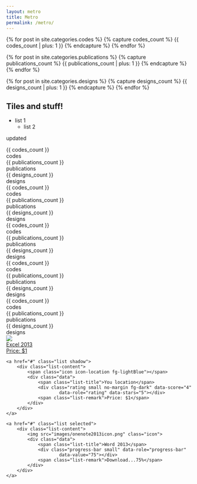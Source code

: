 ```yaml
---
layout: metro
title: Metro
permalink: /metro/
---
```


{% for post in site.categories.codes %}
   {% capture codes_count %} {{ codes_count | plus: 1 }} {% endcapture %}
{% endfor %}

{% for post in site.categories.publications %}
   {% capture publications_count %} {{ publications_count | plus: 1 }} {% endcapture %}
{% endfor %}

{% for post in site.categories.designs %}
   {% capture designs_count %} {{ designs_count | plus: 1 }} {% endcapture %}
{% endfor %}

## Tiles and stuff!

- list 1
	- list 2
	
updated

<div class="row">

<div class="tile bg-black">
    <div class="brand">
        <div class="badge bg-red">{{ codes_count }}</div>
		<div class="tile-status">
        	<span class="name">codes</span>
    	</div>
    </div>
</div>

<div class="tile bg-black">
    <div class="brand">
        <div class="badge bg-red">{{ publications_count }}</div>
		<div class="tile-status">
        	<span class="name">publications</span>
    	</div>
    </div>
</div>

<div class="tile bg-black">
    <div class="brand">
        <div class="badge bg-red">{{ designs_count }}</div>
		<div class="tile-status">
        	<span class="name">designs</span>
    	</div>
    </div>
</div>

<!-- STOP HERE -->

<div class="tile bg-black">
    <div class="brand">
        <div class="badge bg-red">{{ codes_count }}</div>
		<div class="tile-status">
        	<span class="name">codes</span>
    	</div>
    </div>
</div>

<div class="tile bg-black">
    <div class="brand">
        <div class="badge bg-red">{{ publications_count }}</div>
		<div class="tile-status">
        	<span class="name">publications</span>
    	</div>
    </div>
</div>

<div class="tile bg-black">
    <div class="brand">
        <div class="badge bg-red">{{ designs_count }}</div>
		<div class="tile-status">
        	<span class="name">designs</span>
    	</div>
    </div>
</div>

<div class="tile bg-black">
    <div class="brand">
        <div class="badge bg-red">{{ codes_count }}</div>
		<div class="tile-status">
        	<span class="name">codes</span>
    	</div>
    </div>
</div>

<div class="tile bg-black">
    <div class="brand">
        <div class="badge bg-red">{{ publications_count }}</div>
		<div class="tile-status">
        	<span class="name">publications</span>
    	</div>
    </div>
</div>

<div class="tile bg-black">
    <div class="brand">
        <div class="badge bg-red">{{ designs_count }}</div>
		<div class="tile-status">
        	<span class="name">designs</span>
    	</div>
    </div>
</div>

<div class="tile bg-black">
    <div class="brand">
        <div class="badge bg-red">{{ codes_count }}</div>
		<div class="tile-status">
        	<span class="name">codes</span>
    	</div>
    </div>
</div>

<div class="tile bg-black">
    <div class="brand">
        <div class="badge bg-red">{{ publications_count }}</div>
		<div class="tile-status">
        	<span class="name">publications</span>
    	</div>
    </div>
</div>

<div class="tile bg-black">
    <div class="brand">
        <div class="badge bg-red">{{ designs_count }}</div>
		<div class="tile-status">
        	<span class="name">designs</span>
    	</div>
    </div>
</div>

<div class="tile bg-black">
    <div class="brand">
        <div class="badge bg-red">{{ codes_count }}</div>
		<div class="tile-status">
        	<span class="name">codes</span>
    	</div>
    </div>
</div>

<div class="tile bg-black">
    <div class="brand">
        <div class="badge bg-red">{{ publications_count }}</div>
		<div class="tile-status">
        	<span class="name">publications</span>
    	</div>
    </div>
</div>

<div class="tile bg-black">
    <div class="brand">
        <div class="badge bg-red">{{ designs_count }}</div>
		<div class="tile-status">
        	<span class="name">designs</span>
    	</div>
    </div>
</div>

</div>

<div class="row">

<div class="listview">
    <a href="#" class="list">
        <div class="list-content">
            <img src="images/excel2013icon.png" class="icon">
            <div class="data">
                <span class="list-title">Excel 2013</span>
                <div class="rating small no-margin" data-role="rating"
                        data-stars="5"></div>
                <span class="list-remark">Price: $1</span>
            </div>
        </div>
    </a>
 
    <a href="#" class="list shadow">
        <div class="list-content">
            <span class="icon icon-location fg-lightBlue"></span>
            <div class="data">
                <span class="list-title">You location</span>
                <div class="rating small no-margin fg-dark" data-score="4"
                        data-role="rating" data-stars="5"></div>
                <span class="list-remark">Price: $1</span>
            </div>
        </div>
    </a>
 
    <a href="#" class="list selected">
        <div class="list-content">
            <img src="images/onenote2013icon.png" class="icon">
            <div class="data">
                <span class="list-title">Word 2013</span>
                <div class="progress-bar small" data-role="progress-bar"
                        data-value="75"></div>
                <span class="list-remark">Download...75%</span>
            </div>
        </div>
    </a>
</div>

</div>